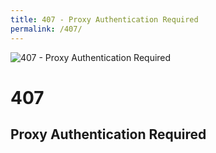 ```yaml
---
title: 407 - Proxy Authentication Required
permalink: /407/
---
```

![407 - Proxy Authentication Required](http://i.imgur.com/LeRZiDR.jpg)  
# 407  
## Proxy Authentication Required  
